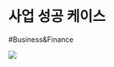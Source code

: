 # 사업 성공 케이스

#Business&Finance



![](/BearImages/2498A714-624A-416B-AAF2-859F655AB24A-604-000001D1E338BFB6_Screen_Shot_2022-05-30_at_12.26.34_PM.png)